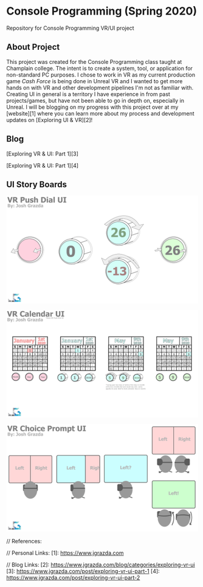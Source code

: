 

# Console Programming (Spring 2020)
Repository for Console Programming VR/UI project

## About Project
This project was created for the Console Programming class taught at Champlain college. The intent is to create a system, tool, or application for non-standard PC purposes.
I chose to work in VR as my current production game *Cash Force* is being done in Unreal VR and I wanted to get more hands on with VR and other development pipelines I'm not
as familiar with. Creating UI in general is a territory I have experience in from past projects/games, but have not been able to go in depth on, especially in Unreal. I will
be blogging on my progress with this project over at my [website][1] where you can learn more about my process and development updates on [Exploring UI & VR][2]!

## Blog

[Exploring VR & UI: Part 1][3]

[Exploring VR & UI: Part 1][4]

## UI Story Boards

![alt text](https://github.com/Jagman926/Console_2020/blob/master/UI_Storyboard/UI_Dial/UI_Dial.jpg "Push Dial UI Storyboard")

![alt text](https://github.com/Jagman926/Console_2020/blob/master/UI_Storyboard/UI_Calendar/UI_Calendar.jpg "Calendar UI Storyboard")

![alt text](https://github.com/Jagman926/Console_2020/blob/master/UI_Storyboard/UI_Prompt/UI_Prompt.jpg "Push Dial UI Storyboard")

// References:

// Personal Links:
[1]: https://www.jgrazda.com

// Blog Links:
[2]: https://www.jgrazda.com/blog/categories/exploring-vr-ui
[3]: https://www.jgrazda.com/post/exploring-vr-ui-part-1
[4]: https://www.jgrazda.com/post/exploring-vr-ui-part-2